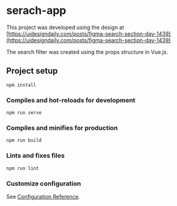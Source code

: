 # serach-app

  This project was developed using the design at [https://uidesigndaily.com/posts/figma-search-section-day-1439](https://uidesigndaily.com/posts/figma-search-section-day-1439)

   The search filter was created using the props structure in Vue.js.
## Project setup
```
npm install
```

### Compiles and hot-reloads for development
```
npm run serve
```

### Compiles and minifies for production
```
npm run build
```

### Lints and fixes files
```
npm run lint
```

### Customize configuration
See [Configuration Reference](https://cli.vuejs.org/config/).
